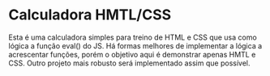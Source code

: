 # Calculadora HMTL/CSS


 Esta é uma calculadora simples para treino de HTML e CSS que usa como lógica a função eval() do JS. Há formas melhores de implementar a lógica a acrescentar funções, porém o objetivo aqui é demonstrar apenas HMTL e CSS. Outro projeto mais robusto será implementado assim que possível.
